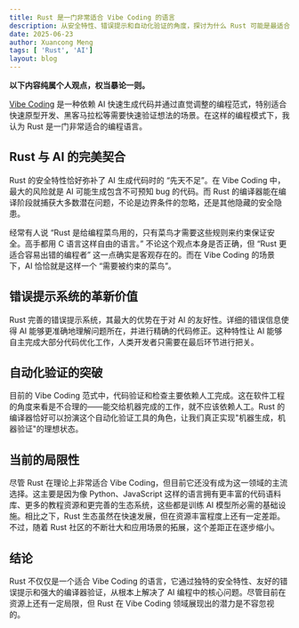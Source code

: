 ```yaml
---
title: Rust 是一门非常适合 Vibe Coding 的语言
description: 从安全特性、错误提示和自动化验证的角度，探讨为什么 Rust 可能是最适合 AI 编程的语言
date: 2025-06-23
author: Xuancong Meng
tags: [ 'Rust', 'AI']
layout: blog
---
```


**以下内容纯属个人观点，权当暴论一则。**

[Vibe Coding](https://en.wikipedia.org/wiki/Vibe_coding) 是一种依赖 AI 快速生成代码并通过直觉调整的编程范式，特别适合快速原型开发、黑客马拉松等需要快速验证想法的场景。在这样的编程模式下，我认为 Rust 是一门非常适合的编程语言。

## Rust 与 AI 的完美契合

Rust 的安全特性恰好弥补了 AI 生成代码时的 “先天不足”。在 Vibe Coding 中，最大的风险就是 AI 可能生成包含不可预知 bug 的代码。而 Rust 的编译器能在编译阶段就捕获大多数潜在问题，不论是边界条件的忽略，还是其他隐藏的安全隐患。

经常有人说 “Rust 是给编程菜鸟用的，只有菜鸟才需要这些规则来约束保证安全。高手都用 C 语言这样自由的语言。” 不论这个观点本身是否正确，但 “Rust 更适合容易出错的编程者” 这一点确实是客观存在的。而在 Vibe Coding 的场景下，AI 恰恰就是这样一个 “需要被约束的菜鸟”。

## 错误提示系统的革新价值

Rust 完善的错误提示系统，其最大的优势在于对 AI 的友好性。详细的错误信息使得 AI 能够更准确地理解问题所在，并进行精确的代码修正。这种特性让 AI 能够自主完成大部分代码优化工作，人类开发者只需要在最后环节进行把关。

## 自动化验证的突破

目前的 Vibe Coding 范式中，代码验证和检查主要依赖人工完成。这在软件工程的角度来看是不合理的——能交给机器完成的工作，就不应该依赖人工。Rust 的编译器恰好可以扮演这个自动化验证工具的角色，让我们真正实现"机器生成，机器验证"的理想状态。

## 当前的局限性

尽管 Rust 在理论上非常适合 Vibe Coding，但目前它还没有成为这一领域的主流选择。这主要是因为像 Python、JavaScript 这样的语言拥有更丰富的代码语料库、更多的教程资源和更完善的生态系统，这些都是训练 AI 模型所必需的基础设施。相比之下，Rust 生态虽然在快速发展，但在资源丰富程度上还有一定差距。不过，随着 Rust 社区的不断壮大和应用场景的拓展，这个差距正在逐步缩小。

## 结论

Rust 不仅仅是一个适合 Vibe Coding 的语言，它通过独特的安全特性、友好的错误提示和强大的编译器验证，从根本上解决了 AI 编程中的核心问题。尽管目前在资源上还有一定局限，但 Rust 在 Vibe Coding 领域展现出的潜力是不容忽视的。
